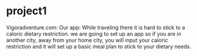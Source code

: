 # project1
Vigoradventure.com: Our app: While traveling there it is hard to stick to a caloric dietary restriction. we are going to set up an app so if you are in another city, away from your home city, you will input your caloric restriction and it will set up a basic meal plan to stick to your dietary needs.
